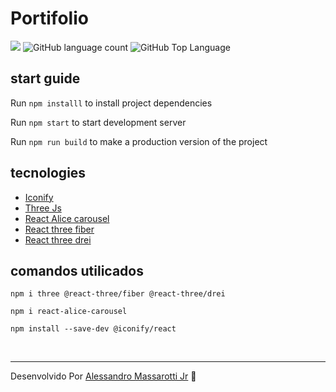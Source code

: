 # Portifolio

<p>
  <img src="https://img.shields.io/badge/made%20by-Alessandro%20Massarotti%20Jr-232323?style=flat-square">
  <img alt="GitHub language count" src="https://img.shields.io/github/languages/count/alessandro-massarotti-Jr/Portifolio?color=232323&style=flat-square">
  <img alt="GitHub Top Language" src="https://img.shields.io/github/languages/top/alessandro-massarotti-Jr/Portifolio?color=232323&style=flat-square">
</p>

## start guide

Run `npm installl` to install project dependencies

Run `npm start` to start development server

Run `npm run build` to make a production version of the project

## tecnologies

 - [Iconify](https://iconify.design/)
 - [Three Js](https://threejs.org/)
 - [React Alice carousel](https://github.com/maxmarinich/react-alice-carousel)
 - [React three fiber](https://github.com/pmndrs/react-three-fiber)
 - [React three drei](https://github.com/pmndrs/drei)

## comandos utilicados


`npm i three @react-three/fiber @react-three/drei`

`npm i react-alice-carousel`

`npm install --save-dev @iconify/react`

<br>

---

Desenvolvido Por [Alessandro Massarotti Jr](https://github.com/alessandro-massarotti-jr) 🤖